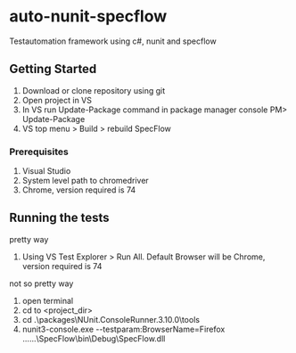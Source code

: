 # auto-nunit-specflow

Testautomation framework using c#, nunit and specflow

## Getting Started

1. Download or clone repository using git
2. Open project in VS
3. In VS run Update-Package command in package manager console
 PM> Update-Package
4. VS top menu > Build > rebuild SpecFlow 

### Prerequisites

1. Visual Studio
2. System level path to chromedriver
3. Chrome, version required is 74

## Running the tests

pretty way
1. Using VS Test Explorer > Run All. Default Browser will be Chrome, version required is 74

not so pretty way
1. open terminal 
2. cd to <project_dir>
3. cd .\packages\NUnit.ConsoleRunner.3.10.0\tools
4. nunit3-console.exe --testparam:BrowserName=Firefox ..\..\..\SpecFlow\bin\Debug\SpecFlow.dll
